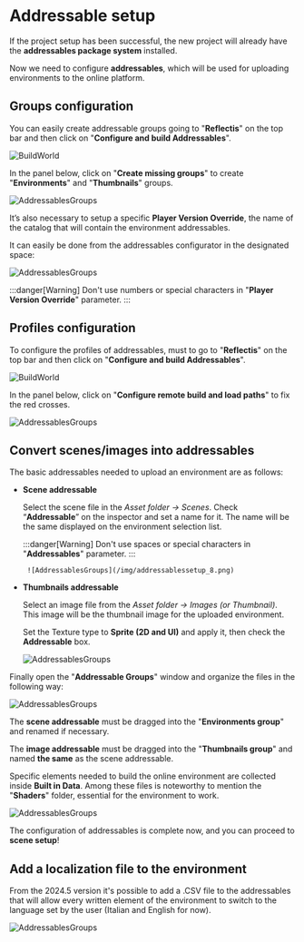 ﻿---
sidebar_position: 2
---

# Addressable setup
If the project setup has been successful, the new project will already have the **addressables package system** installed. 

Now we need to configure **addressables**, which will be used for uploading environments to the online platform.

## Groups configuration
You can easily create addressable groups going to "**Reflectis**" on the top bar and then click on "**Configure and build Addressables**".

![BuildWorld](/img/buildworld_1_2.png)

In the panel below, click on "**Create missing groups**" to create "**Environments**" and "**Thumbnails**" groups.

![AddressablesGroups](/img/addressablessetup_13.png)

It’s also necessary to setup a specific **Player Version Override**, the name of the catalog that will contain the environment addressables. 

It can easily be done from the addressables configurator in the designated space:

![AddressablesGroups](/img/addressablessetup_14.png)

:::danger[Warning]
Don't use numbers or special characters in "**Player Version Override**" parameter.
:::

## Profiles configuration

To configure the profiles of addressables, must to go to "**Reflectis**" on the top bar and then click on "**Configure and build Addressables**".

![BuildWorld](/img/buildworld_1_2.png)

In the panel below, click on "**Configure remote build and load paths**" to fix the red crosses.

![AddressablesGroups](/img/addressablessetup_12.png)

## Convert scenes/images into addressables
The basic addressables needed to upload an environment are as follows:

- **Scene addressable**
		
	Select the scene file in the *Asset folder → Scenes*. Check “**Addressable**” on the 
inspector and set a name for it. The name will be the same displayed on the environment 
selection list.

	:::danger[Warning]
	Don't use spaces or special characters in "**Addressables**" parameter.
	:::

       ![AddressablesGroups](/img/addressablessetup_8.png)

- **Thumbnails addressable**

	Select an image file from the *Asset folder → Images (or Thumbnail)*. This image will be the thumbnail image for the uploaded environment. 

	Set the Texture type to **Sprite (2D and UI)** and apply it, then check the **Addressable** box. 

	![AddressablesGroups](/img/addressablessetup_9.png)

Finally open the "**Addressable Groups**" window and organize the files in the following way:

![AddressablesGroups](/img/addressablessetup_10.png)

The **scene addressable** must be dragged into the "**Environments group**" and renamed if necessary.

The **image addressable** must be dragged into the "**Thumbnails group**" and named **the same** as the scene addressable.

Specific elements needed to build the online environment are collected inside **Built in Data**. Among these files is noteworthy to mention the "**Shaders**" folder, essential for the environment to work.

![AddressablesGroups](/img/addressablessetup_11.png)

The configuration of addressables is complete now, and you can proceed to **scene setup**!

## Add a localization file to the environment

From the 2024.5 version it's possible to add a .CSV file to the addressables that will allow every written element of the environment to switch to the language set by the user (Italian and English for now).

![AddressablesGroups](/img/csvSetup.png)